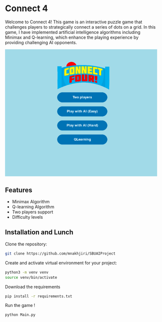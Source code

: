 
# Connect 4

Welcome to Connect 4! This game is an interactive puzzle game that challenges players to strategically connect a series of dots on a grid. In this game, I have implemented  artificial intelligence algorithms including Minimax and Q-learning, which enhance the playing experience by providing challenging AI opponents.




![demo](https://github.com/mnakhjiri/SBUAIProject/blob/main/demoPics/img.png?raw=true)


## Features

- Minimax Algorithm
- Q-learning Algorithm
- Two players support
- Difficulty levels


## Installation and Lunch

Clone the repository: 
```bash
git clone https://github.com/mnakhjiri/SBUAIProject
```

Create and activate virtual environment for your project:
```bash
python3 -m venv venv
source venv/bin/activate 
```

Download the requirements
```bash
pip install -r requirements.txt 
```

Run the game !

```bash
python Main.py
```


